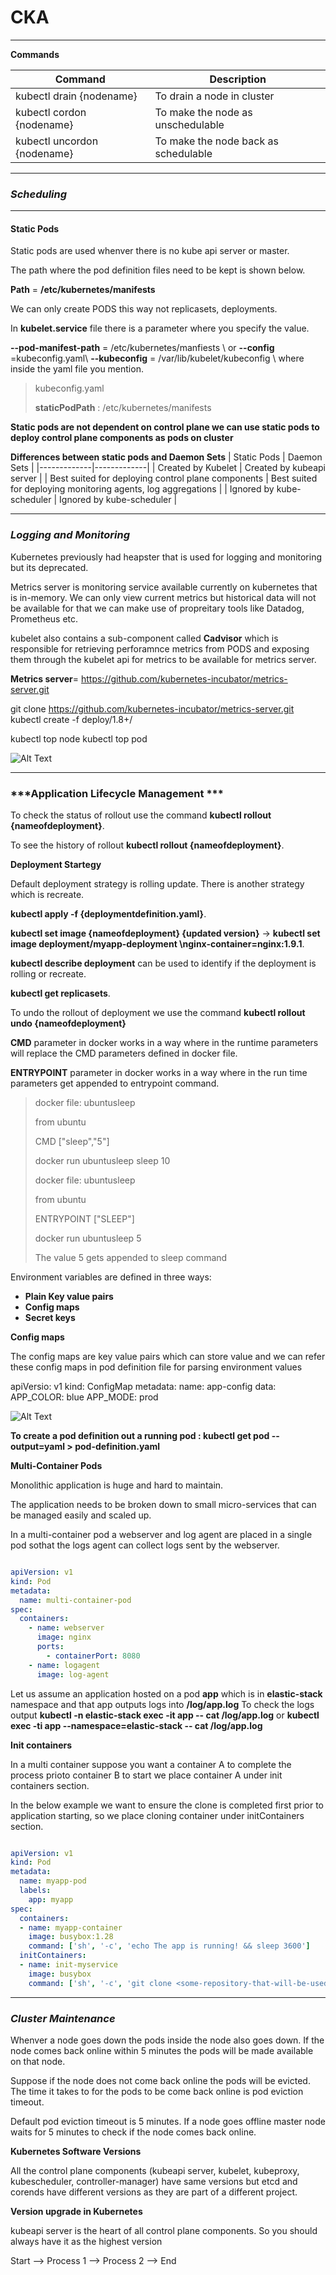 # CKA

---


**Commands**

| Command     | Description |
|-------------|-------------|
| kubectl drain {nodename}                                | To drain a node in cluster                                    |
| kubectl cordon {nodename}                               | To make the node as unschedulable                             |
| kubectl uncordon {nodename}                             | To make the node back as schedulable                          | 

---

### ***Scheduling***

----
#### ****Static Pods****

Static pods are used whenver there is no kube api server or master.

The path where the pod definition files need to be kept is shown below.

**Path** = **/etc/kubernetes/manifests**

We can only create PODS this way not replicasets, deployments.

In **kubelet.service** file there is a parameter where you specify the value.

**--pod-manifest-path** = /etc/kubernetes/manfiests \\ or **--config** =kubeconfig.yaml\\ **--kubeconfig** = /var/lib/kubelet/kubeconfig \\ where inside the yaml file you mention. 


> kubeconfig.yaml
>
>**staticPodPath** : /etc/kubernetes/manifests

**Static pods are not dependent on control plane we can use static pods to deploy control plane components as pods on cluster**


**Differences between static pods and Daemon Sets**
| Static Pods | Daemon Sets |
|-------------|-------------|
| Created by Kubelet                                 | Created by kubeapi server                                     |
| Best suited for deploying control plane components | Best suited for deploying monitoring agents, log aggregations |
| Ignored by kube-scheduler                          | Ignored by kube-scheduler                                     | 


---

### ***Logging and Monitoring***

Kubernetes previously had heapster that is used for logging and monitoring but its deprecated.

Metrics server is monitoring service available currently on kubernetes that is in-memory. We can only view current metrics but historical  data will not be available for that we can make use of propreitary tools like Datadog, Prometheus etc.

kubelet also contains a sub-component called **Cadvisor** which is responsible for retrieving perforamnce metrics from PODS and exposing them through the kubelet api for metrics to be available for metrics server.

**Metrics server**= https://github.com/kubernetes-incubator/metrics-server.git

git clone https://github.com/kubernetes-incubator/metrics-server.git
kubectl create -f deploy/1.8+/

kubectl top node
kubectl top pod

![Alt Text](https://github.com/venkatamamidibathula/CKA/blob/develop/Metrics.png)

---

### ***Application Lifecycle Management ***



To check the status of rollout use the command **kubectl rollout {nameofdeployment}**.

To see the history of rollout **kubectl rollout {nameofdeployment}**.


**Deployment Startegy**

Default deployment strategy is rolling update. There is another strategy which is recreate.

**kubectl apply -f {deploymentdefinition.yaml}**.

**kubectl set image {nameofdeployment} {updated version}** -> **kubectl set image deployment/myapp-deployment \nginx-container=nginx:1.9.1**.


**kubectl describe deployment** can be used to identify if the deployment is rolling or recreate.


**kubectl get replicasets**.

To undo the rollout of deployment we use the command **kubectl rollout undo {nameofdeployment}**


**CMD** parameter in docker works in a way where in the runtime parameters will replace the CMD parameters defined in docker file.

**ENTRYPOINT** parameter in docker works in a way where in the run time parameters get appended to entrypoint command.


> docker file: ubuntusleep
>
> from ubuntu
>
> CMD ["sleep","5"]
>
> docker run ubuntusleep sleep 10
>
> docker file: ubuntusleep 
>
> from ubuntu
>
> ENTRYPOINT ["SLEEP"]
>
> docker run ubuntusleep 5 
>
> The value 5 gets appended to sleep command

Environment variables are defined in three ways:

- **Plain Key value pairs**
- **Config maps**
- **Secret keys**

**Config maps**

The config maps are key value pairs which can store value and we can refer these config maps in pod definition file for parsing environment values

apiVersio: v1
kind: ConfigMap
metadata:
  name: app-config
data:
  APP_COLOR: blue
  APP_MODE: prod


![Alt Text](https://github.com/venkatamamidibathula/CKA/blob/develop/ConfigMaps.png)


**To create a pod definition out a running pod : kubectl get pod <pod-name> --output=yaml > pod-definition.yaml**

**Multi-Container Pods**

Monolithic application is huge and hard to maintain. 

The application needs to be broken down to small micro-services that can be managed easily and scaled up.

In a multi-container pod a webserver and log agent are placed in a single pod sothat the logs agent can collect logs sent by the webserver.


```yaml

apiVersion: v1
kind: Pod
metadata:
  name: multi-container-pod
spec:
  containers:
    - name: webserver
      image: nginx
      ports:
        - containerPort: 8080 
    - name: logagent
      image: log-agent

```

Let us assume an application hosted on a pod **app** which is in **elastic-stack** namespace and that app outputs logs into **/log/app.log**
To check the logs output **kubectl -n elastic-stack exec -it app -- cat /log/app.log** or **kubectl exec -ti app --namespace=elastic-stack -- cat /log/app.log**


**Init containers**

In a multi container suppose you want a container A to complete the process prioto container B to start we place container A under init containers section.

In the below example we want to ensure the clone is completed first prior to application starting, so we place cloning container under initContainers section.

```yaml

apiVersion: v1
kind: Pod
metadata:
  name: myapp-pod
  labels:
    app: myapp
spec:
  containers:
  - name: myapp-container
    image: busybox:1.28
    command: ['sh', '-c', 'echo The app is running! && sleep 3600']
  initContainers:
  - name: init-myservice
    image: busybox
    command: ['sh', '-c', 'git clone <some-repository-that-will-be-used-by-application> ; done;']

```

---

### ***Cluster Maintenance***

Whenver a node goes down the pods inside the node also goes down.
If the node comes back online within 5 minutes the pods will be made available on that node.

Suppose if the node does not come back online the pods will be evicted. The time it takes to for the pods to be come back online is pod eviction timeout.

Default pod eviction timeout is 5 minutes. If a node goes offline master node waits for 5 minutes to check if the node comes back online.

**Kubernetes Software Versions**

All the control plane components (kubeapi server, kubelet, kubeproxy, kubescheduler, controller-manager) have same versions but etcd and corends have different versions as they are part of a different project.

**Version upgrade in Kubernetes**

kubeapi server is the heart of all control plane components. So you should always have it as the highest version

Start --> Process 1 -->  Process 2 --> End





